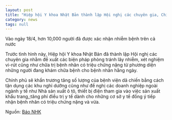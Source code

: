 ```yaml
---
layout: post
title: "Hiệp hội Y khoa Nhật Bản thành lập Hội nghị các chuyên gia, Chính phủ tăng cường củng cố hệ thống y tế"
category: news
tags: null
---
```

Vào ngày 18/4, hơn 10,000 người đã được xác nhận nhiễm bệnh trên cả nước

Trước tình hình này, Hiệp hội Y khoa Nhật Bản đã thành lập Hội nghị các chuyên gia nhằm đề xuất các biện pháp phòng tránh lây nhiễm, xét nghiệm vi-rút cũng như chữa trị bệnh nhân có triệu chứng nặng từ phương diện những người đang khám chữa bệnh cho bệnh nhân hằng ngày.

Chính phủ sẽ khẩn trương tăng số lượng của bệnh viện dã chiến bằng cách tận dụng các khu nghỉ dưỡng cũng như đề nghị các doanh nghiệp ngoài ngành y tế như Nhà sản xuất ô tô, thiết bị điện tham gia vào việc sản xuất khẩu trang,;tăng phí điều trị y tế dành cho những cơ sở y tế đồng ý tiếp nhận bệnh nhân có triệu chứng nặng và vừa.

Nguồn: [Báo NHK](https://www3.nhk.or.jp/news/html/20200419/k10012395001000.html?utm_int=news-new_contents_list-items_016)